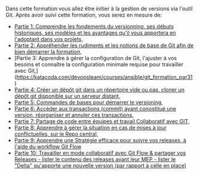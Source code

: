Dans cette formation vous allez être initier à la gestion de versions via l'outil Git.
Après avoir suivi cette formation, vous serez en mesure de:

- [Partie 1: Comprendre les fondements du versionning, ses débuts historiques, 
  ses modèles et les avantages qu'il vous apportera en l'adoptant dans vos projets,](https://katacoda.com/devopsteam/courses/ansible/git_formation_part1)
- [Partie 2: Appréhender les rudiments et les notions de base de Git afin de bien
  démarrer la formation,](https://katacoda.com/devopsteam/courses/ansible/git_formation_part2)
- [Partie 3: Apprendre à gérer la configuration de Git, l'ajuster
  à vos besoins et connaître la configuration minimale requise pour travailler avec Git,] (https://katacoda.com/devopsteam/courses/ansible/git_formation_par31)
- [Partie 4: Créer un dépôt git dans un répertoire vide ou pas, cloner un dépôt
  git disponible sur un serveur distant,](https://katacoda.com/devopsteam/courses/ansible/git_formation_part4)
- [Partie 5: Commandes de bases pour démarrer le versioning,](https://katacoda.com/devopsteam/courses/ansible/git_formation_part5)
- [Partie 6: Accèder aux transactions (commit)  ayant conostitué une version, réorganiser et annuler ces transactions,](https://katacoda.com/devopsteam/courses/ansible/git_formation_part6)
- [Partie 7: Partage de code entre équipes et travail Collaboratif avec GIT,](https://katacoda.com/devopsteam/courses/ansible/git_formation_part7)
- [Partie 8: Apprendre à gérer la situation en cas de mises à jour conflictuelles, sur le Repo central,](https://katacoda.com/devopsteam/courses/ansible/git_formation_part8)
- [Partie 9: Apprendre une Stratégie efficace pour suivre vos releases, à l'aide du workflow Git Flow](https://katacoda.com/devopsteam/courses/ansible/git_formation_part9)
- [Partie 10: Travailler en mode collaboratif avec Git Flow & partager vos Releases - lister le contenu des releases avant leur MEP -
  lister le "Delta" qu'apporte une nouvelle version (par rapport à celle en place)](https://katacoda.com/devopsteam/courses/ansible/git_formation_part10)
